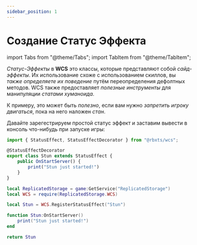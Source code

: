```yaml
---
sidebar_position: 1
---
```


# Создание Статус Эффекта

import Tabs from "@theme/Tabs";
import TabItem from "@theme/TabItem";

*Статус-Эффекты* в **WCS** это классы, которые представляют собой *сайд-эффекты*. Их использование схоже с использованием скиллов, вы *также определяете их поведение* путём переопределения дефолтных методов. WCS также предоставляет *полезные инструменты* для манипуляции *статами хуманоида*.

К примеру, это может быть *полезно*, если вам нужно *запретить игроку двигаться*, пока на него наложен *стан*.

Давайте зарегестрируем простой статус эффект и заставим вывести в консоль что-нибудь при запуске игры:

<Tabs groupId="languages">
<TabItem value="TypeScript" default>

```ts title="attack.ts" showLineNumbers
import { StatusEffect, StatusEffectDecorator } from "@rbxts/wcs";

@StatusEffectDecorator
export class Stun extends StatusEffect {
	public OnStartServer() {
		print("Stun just started!")
	}
}
```

</TabItem>
<TabItem value="Luau">

```lua title="attack.lua" showLineNumbers
local ReplicatedStorage = game:GetService("ReplicatedStorage")
local WCS = require(ReplicatedStorage.WCS)

local Stun = WCS.RegisterStatusEffect("Stun")

function Stun:OnStartServer()
	print("Stun just started!")
end

return Stun
```

</TabItem>
</Tabs>
